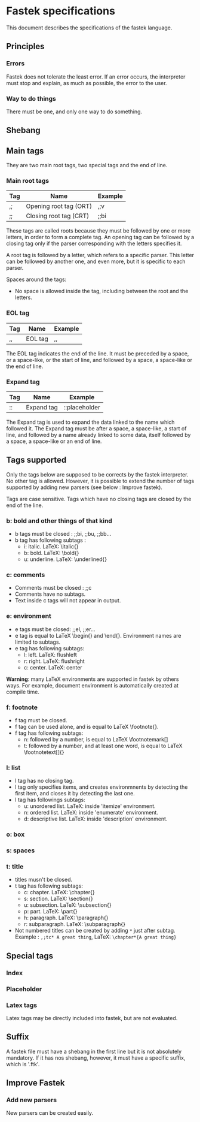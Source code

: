 # Fastek specifications
This document describes the specifications of the fastek language.
## Principles
### Errors
Fastek does not tolerate the least error. If an error occurs, the interpreter must stop and explain, as much as possible, the error to the user.
### Way to do things
There must be one, and only one way to do something.
## Shebang

## Main tags
They are two main root tags, two special tags and the end of line.
### Main root tags
Tag|Name|Example
---|-----|-------
,;|Opening root tag (ORT)|,;v
;;|Closing root tag (CRT)|;;bi


These tags are called roots because they must be followed by one or more letters, in order to form a complete tag. An opening tag can be followed by a closing tag only if the parser corresponding with the letters specifies it.


A root tag is followed by a letter, which refers to a specific parser. This letter can be followed by another one, and even more, but it is specific to each parser.

Spaces around the tags: 
* No space is allowed inside the tag, including between the root and the letters.
### EOL tag
Tag|Name|Example
---|-----|-------
,,|EOL tag|,,


The EOL tag indicates the end of the line. It must be preceded by a space, or a space-like, or the start of line, and followed by a space, a space-like or the end of line.

### Expand tag
Tag|Name|Example
---|-----|-------
::|Expand tag|::placeholder


The Expand tag is used to expand the data linked to the name which followed it. The Expand tag must be after a space, a space-like, a start of line, and followed by a name already linked to some data, itself followed by a space, a space-like or an end of line.

## Tags supported
Only the tags below are supposed to be corrects by the fastek interpreter. No other tag is allowed. However, it is possible to extend the number of tags supported by adding new parsers (see below : Improve fastek).


Tags are case sensitive. Tags which have no closing tags are closed by the end of the line.
### b: bold and other things of that kind
* b tags must be closed : ;;bi, ;;bu, ;;bb...
* b tag has following subtags :
  * i: italic. LaTeX: \italic{}
  * b: bold. LaTeX: \bold{}
  * u: underline. LaTeX: \underlined{}
### c: comments
* Comments must be closed : ;;c
* Comments have no subtags.
* Text inside c tags will not appear in output.
### e: environment
* e tags must be closed: ;;el, ;;er...
* e tag is equal to LaTeX \begin{} and \end{}. Environment names are limited to subtags.
* e tag has following subtags:
  * l: left. LaTeX: flushleft
  * r: right. LaTeX: flushright
  * c: center. LaTeX: center


**Warning**: many LaTeX environments are supported in fastek by others ways. For example, document environment is automatically created at compile time.
### f: footnote
* f tag must be closed.
* f tag can be used alone, and is equal to LaTeX \footnote{}.
* f tag has following subtags:
  * n: followed by a number, is equal to LaTeX \footnotemark[]
  * t: followed by a number, and at least one word, is equal to LaTeX \footnotetext[]{}
### l: list
* l tag has no closing tag.
* l tag only specifies items, and creates environmnents by detecting the first item, and closes it by detecting the last one.
* l tag has followings subtags:
  * u: unordered list. LaTeX: inside 'itemize' environment.
  * n: ordered list. LaTeX: inside 'enumerate' environment.
  * d: descriptive list. LaTeX: inside 'description' environment.

### o: box
### s: spaces
### t: title
* titles musn't be closed.
* t tag has following subtags:
  * c: chapter. LaTeX: \chapter{}
  * s: section. LaTeX: \section{}
  * u: subsection. LaTeX: \subsection{}
  * p: part. LaTeX: \part{}
  * h: paragraph. LaTeX: \paragraph{}
  * r: subparagraph. LaTeX: \subparagraph{}
* Not numbered titles can be created by adding `*` just after subtag. Example : `,;tc* A great thing`, LaTeX: `\chapter*{A great thing}`


## Special tags

### Index

### Placeholder
### Latex tags
Latex tags may be directly included into fastek, but are not evaluated.

## Suffix
A fastek file must have a shebang in the first line but it is not absolutely mandatory. If it has nos shebang, however, it must have a specific suffix, which is '.ftk'.

## Improve Fastek
### Add new parsers
New parsers can be created easily.
